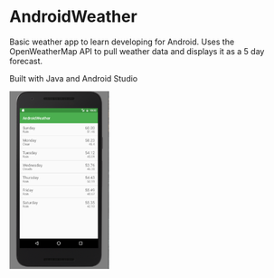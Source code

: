 # AndroidWeather
Basic weather app to learn developing for Android. Uses the OpenWeatherMap API to pull weather data and displays it as a 5 day forecast.

Built with Java and Android Studio

<img src="androidWeather.png" width=35%/>


